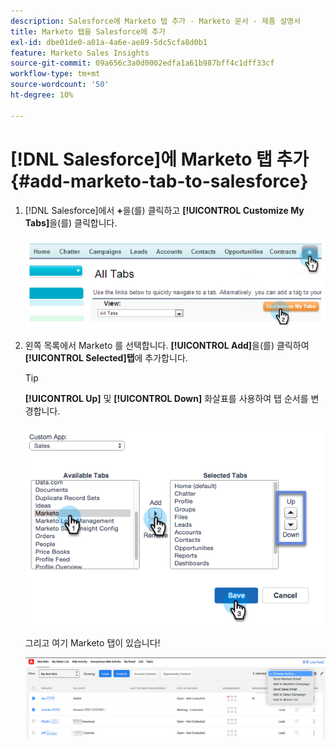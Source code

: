 ```yaml
---
description: Salesforce에 Marketo 탭 추가 - Marketo 문서 - 제품 설명서
title: Marketo 탭을 Salesforce에 추가
exl-id: dbe01de0-a01a-4a6e-ae89-5dc5cfa8d0b1
feature: Marketo Sales Insights
source-git-commit: 09a656c3a0d0002edfa1a61b987bff4c1dff33cf
workflow-type: tm+mt
source-wordcount: '50'
ht-degree: 10%

---
```


# [!DNL Salesforce]에 Marketo 탭 추가 {#add-marketo-tab-to-salesforce}

1. [!DNL Salesforce]에서 **+**&#x200B;을(를) 클릭하고 **[!UICONTROL Customize My Tabs]**&#x200B;을(를) 클릭합니다.

   ![](assets/add-marketo-tab-to-salesforce-1.png)

1. 왼쪽 목록에서 Marketo 를 선택합니다. **[!UICONTROL Add]**&#x200B;을(를) 클릭하여 **[!UICONTROL Selected]탭**&#x200B;에 추가합니다.

   >[!TIP]
   >
   >**[!UICONTROL Up]** 및 **[!UICONTROL Down]** 화살표를 사용하여 탭 순서를 변경합니다.

   ![](assets/add-marketo-tab-to-salesforce-2.png)

   그리고 여기 Marketo 탭이 있습니다!

   ![](assets/add-marketo-tab-to-salesforce-3.png)
